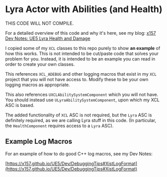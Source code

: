 
# Lyra Actor with Abilities (and Health)

THIS CODE WILL NOT COMPILE.

For a detailed overview of this code and why it's here, see my blog:
[x157 Dev Notes: UE5 Lyra Health and Damage](https://x157.github.io/UE5/LyraStarterGame/Health-and-Damage/)

I copied some of my `XCL` classes to this repo purely to show **an example** of how this works.
This is not intended to be cut/paste code that solves your problem for you.
Instead, it is intended to be an example you can read in order to create your own classes.

This references `XCL_ADEBUG` and other logging macros that exist in my `XCL` project that you will
not have access to.  Modify these to be your own logging macros as appropriate.

This also references `UXCLAbilitySystemComponent` which you will not have.  You should instead
use `ULyraAbilitySystemComponent`, upon which my XCL ASC is based.

The added functionality of `XCL` ASC is not required, but the `Lyra` ASC is definitely required,
as we are calling Lyra stuff in this code.  (In particular, the `HealthComponent` requires
access to a `Lyra` ASC).

## Example Log Macros

For an example of how to do good C++ log macros, see my Dev Notes:

[https://x157.github.io/UE5/Dev/DebuggingTips#XistLogFormat](https://x157.github.io/UE5/Dev/DebuggingTips#XistLogFormat)
